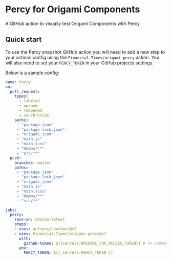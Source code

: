 # Percy for Origami Components

A GitHub action to visually test Origami Components with Percy.

## Quick start

To use the Percy snapshot GitHub action you will need to add a new step to your
actions config using the `Financial-Times/origami-percy` action. You will also need
to set your `PERCY_TOKEN` in your GitHub projects settings.

Below is a sample config:

``` yaml
name: Percy
on:
  pull_request:
    types:
      - labeled
      - opened
      - reopened
      - synchronize
    paths:
     - "package.json"
     - "package-lock.json"
     - "origami.json"
     - "main.js"
     - "main.scss"
     - "demos/**"
     - "src/**"
  push:
    branches: master
    paths:
     - "package.json"
     - "package-lock.json"
     - "origami.json"
     - "main.js"
     - "main.scss"
     - "demos/**"
     - "src/**"

jobs:
  percy:
    runs-on: ubuntu-latest
    steps:
    - uses: actions/checkout@v2
    - uses: Financial-Times/origami-percy@v1
      with:
        github-token: ${{secrets.ORIGAMI_FOX_ACCESS_TOKEN}} # To comment as the Origami Fox mascot GitHub user
      env:
        PERCY_TOKEN: ${{ secrets.PERCY_TOKEN }}

```
